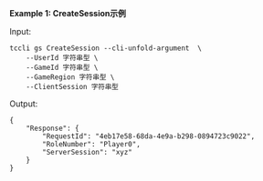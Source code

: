 **Example 1: CreateSession示例**



Input: 

```
tccli gs CreateSession --cli-unfold-argument  \
    --UserId 字符串型 \
    --GameId 字符串型 \
    --GameRegion 字符串型 \
    --ClientSession 字符串型
```

Output: 
```
{
    "Response": {
        "RequestId": "4eb17e58-68da-4e9a-b298-0894723c9022",
        "RoleNumber": "Player0",
        "ServerSession": "xyz"
    }
}
```

